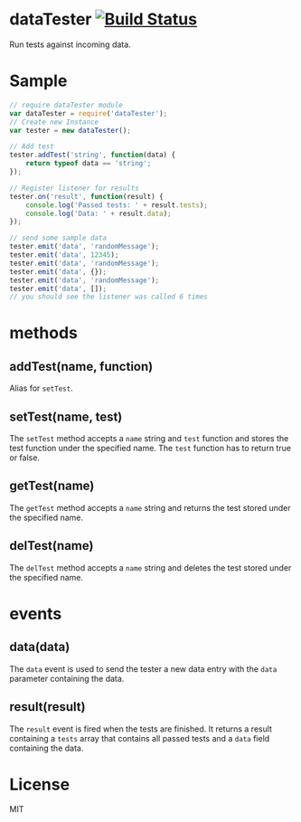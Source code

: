 # dataTester [![Build Status](https://travis-ci.org/GamingCoder/dataTester.svg)](https://travis-ci.org/GamingCoder/dataTester)

Run tests against incoming data.

# Sample
```js
// require dataTester module
var dataTester = require('dataTester');
// Create new Instance
var tester = new dataTester();

// Add test
tester.addTest('string', function(data) {
	return typeof data == 'string';
});

// Register listener for results
tester.on('result', function(result) {
	console.log('Passed tests: ' + result.tests);
	console.log('Data: ' + result.data);
});

// send some sample data
tester.emit('data', 'randomMessage');
tester.emit('data', 12345);
tester.emit('data', 'randomMessage');
tester.emit('data', {});
tester.emit('data', 'randomMessage');
tester.emit('data', []);
// you should see the listener was called 6 times
```

# methods
## addTest(name, function)
Alias for `setTest`.
## setTest(name, test)
The `setTest` method accepts a `name` string and `test` function and stores the test function under the specified name.
The `test` function has to return true or false.
## getTest(name)
The `getTest` method accepts a `name` string and returns the test stored under the specified name.
## delTest(name)
The `delTest` method accepts a `name` string and deletes the test stored under the specified name.

# events
## data(data)
The `data` event is used to send the tester a new data entry with the `data` parameter containing the data.
## result(result)
The `result` event is fired when the tests are finished. It returns a result containing a `tests` array that contains all passed tests and a `data` field containing the data.

# License
MIT